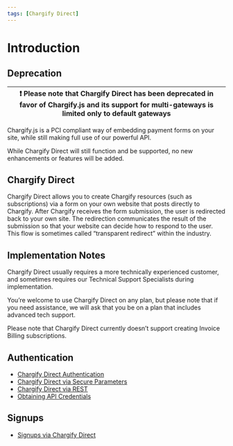 ```yaml
---
tags: [Chargify Direct]
---
```


# Introduction

## Deprecation

| ❗️  Please note that Chargify Direct has been deprecated in favor of Chargify.js and its support for multi-gateways is limited only to default gateways  |
|-----------------------------------------------------------------------------|

Chargify.js is a PCI compliant way of embedding payment forms on your site, while still making full use of our powerful API.

While Chargify Direct will still function and be supported, no new enhancements or features will be added.

## Chargify Direct

Chargify Direct allows you to create Chargify resources (such as subscriptions) via a form on your own website that posts directly to Chargify. After Chargify receives the form submission, the user is redirected back to your own site. The redirection communicates the result of the submission so that your website can decide how to respond to the user. This flow is sometimes called “transparent redirect” within the industry.

## Implementation Notes

Chargify Direct usually requires a more technically experienced customer, and sometimes requires our Technical Support Specialists during implementation. 

You’re welcome to use Chargify Direct on any plan, but please note that if you need assistance, we will ask that you be on a plan that includes advanced tech support.

Please note that Chargify Direct currently doesn’t support creating Invoice Billing subscriptions.

## Authentication

+ [Chargify Direct Authentication](./Authentication.md#chargify-direct)
+ [Chargify Direct via Secure Parameters](./Authentication.md#chargify-direct-via-secure-parameters)
+ [Chargify Direct via REST](./Authentication.md#chargify-direct-via-rest)
+ [Obtaining API Credentials](./Authentication.md#obtaining-credentials)

## Signups

+ [Signups via Chargify Direct](../basics/Signups.md#chargify-direct)
